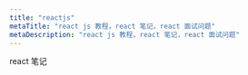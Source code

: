 ```yaml
---
title: "reactjs"
metaTitle: "react js 教程，react 笔记，react 面试问题"
metaDescription: "react js 教程，react 笔记，react 面试问题"
---
```


react 笔记


